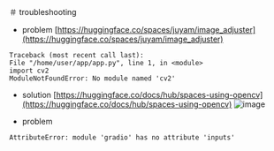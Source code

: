 <link rel="stylesheet" type="text/css" href="/assets/css/styles.css" />

＃ troubleshooting
* problem [https://huggingface.co/spaces/juyam/image_adjuster](https://huggingface.co/spaces/juyam/image_adjuster)
```
Traceback (most recent call last):
File "/home/user/app/app.py", line 1, in <module>
import cv2
ModuleNotFoundError: No module named 'cv2'
```
* solution [https://huggingface.co/docs/hub/spaces-using-opencv](https://huggingface.co/docs/hub/spaces-using-opencv)
![image](https://github.com/jamad/jamad.github.io/assets/949913/fef19a69-8957-4380-a891-2261d939214d)

* problem
```
AttributeError: module 'gradio' has no attribute 'inputs'
```
